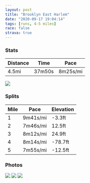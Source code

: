 ```yaml
---
layout: post
title: "Brooklyn East Harlem"
date: "2020-09-17 19:04:14"
tags: [runs, 4-5 miles]
race: false
strava: true
---
```


### Stats

| Distance | Time | Pace |
|----------|------|------|
|4.5mi|37m50s|8m25s/mi|

<img src='https://maps.googleapis.com/maps/api/staticmap?maptype=roadmap&path=enc:o}twFl}qbMa@@Gg@G?]Nc@@UE_@RIME?QNi@RaANSCK@MLBHOHQ?UM_@FEBi@hALGuC{@KIaHuGqA_@IEMO]Sg@{@AIOAJe@MG}@C{@T[BAI@QQ?e@HSE]Jc@AUYw@FBMCCBCEi@BQHQ[Kc@Fe@]WBSEIe@?_@Hw@]QNi@Wo@oEFa@I[}BJ{@FI@KAC?EKIIAi@?_@i@o@M_@YWc@o@c@Y[i@]g@Sk@HUJRYHEP_@?GM_@OEy@Jg@K]Ym@@u@Qg@k@^q@GEKBk@j@UIFGBOAYIGGOWU]i@LmAISe@EMMCGYCQMOUOIEK@SGYSE[A[BKOI{@_@DWa@g@cAUCUIWQK]OOiAEOI[[]Ue@HgCWq@Ac@Mo@e@WKAUg@y@o@c@iC_@UIm@c@GAQDk@EqBa@c@g@Le@U?e@TKLe@HU@kAKa@WU[m@Uc@Io@Cc@Fy@V}AO{@SUOMSk@U[SkA{AMYeAmAQo@Is@Mc@Bk@Lq@l@mBFc@Vs@Bo@G_@u@oA{@mAIEs@Ie@KYSYY[c@y@wAWm@UiAc@m@a@USQg@Y}@]{@Cq@Lc@Rg@XSHYBk@@_@EeAo@aB_Bw@}AYw@m@qAe@M[Bc@NQ?y@[c@Co@a@c@Ga@QUCo@O}@c@qAe@_@]IKa@YIS[e@Uq@[c@Og@a@c@c@U{@Gg@MGGm@S_@UWWaAu@m@]Yg@Ui@Sm@]wASsA@MJK@IH_B@uAC_@CQ]{@e@y@qBqA}@w@a@Ma@Um@i@a@OYUKQIGcAg@U]?GPWC]EIi@_@MEYWe@i@[OUE]SOQe@w@[_@_A[UUMES?g@[_@a@OGKKYKUAOSk@e@KEo@CWOQg@aAyA_AESOYa@IS]WS@QKm@o@m@?i@w@QSKBCC_A{@IOUQk@i@QKIHWOEMW[WMAGQKaAIU@KEeAk@c@a@[MkA_AE[t@qA@QKq@Fc@JWDo@P_@JCD]Ci@Nk@PuAn@_ARaAHKd@UCCBON_@D}@DO?MFMXQ@m@`BsEVuAXYPk@@o@DGOQc@Wk@UMc@?IJa@Pi@^g@`@a@Nw@Vo@^gCOc@&key=AIzaSyC1MId7bFpkLXNAaYhBSTb8jLyiSqzbDtM&size=800x800&markers=color:yellow|label:S|40.74472,-73.98887&markers=color:green|label:F|40.79018000000003,-73.94290000000002'>

### Splits

| Mile | Pace | Elevation |
|------|------|-----------|
|1|9m41s/mi|-3.3ft|
|2|7m46s/mi|12.5ft|
|3|8m12s/mi|24.9ft|
|4|8m14s/mi|-78.7ft|
|5|7m55s/mi|-12.5ft|

### Photos
<img src='https://dgtzuqphqg23d.cloudfront.net/TIanvM_OVsyAQqpRXdNXt23aWbLMv-jk--kw-dvwfhc-576x768.jpg'>

<img src='https://dgtzuqphqg23d.cloudfront.net/64boysoNByVSRIyDjLrFh9oeKch762v6QsITpX4KyTQ-576x768.jpg'>

<img src='https://dgtzuqphqg23d.cloudfront.net/xC380gNze3DUKjqAKEZYaBie7zJErJyOUJ6-gAFH7xs-576x768.jpg'>
